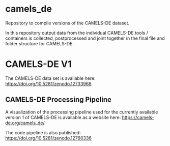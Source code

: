 # camels_de
Repository to compile versions of the CAMELS-DE dataset.

In this repository output data from the individual CAMELS-DE tools / containers is collected, postprocessed and joint together in the final file and folder structure for CAMELS-DE.

# CAMELS-DE V1

The CAMELS-DE data set is available here: https://doi.org/10.5281/zenodo.12733968

## CAMELS-DE Processing Pipeline

A visualization of the processing pipeline used for the currently available version 1 of CAMELS-DE is available as a website here: https://camels-de.org/camels_de/  

The code pipeline is also published: https://doi.org/10.5281/zenodo.12760336
